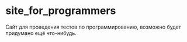# site_for_programmers
Сайт для проведения тестов по программированию, возможно будет придумано ещё что-нибудь.

